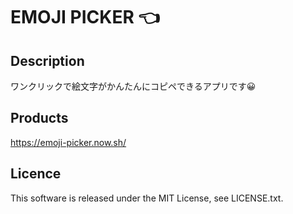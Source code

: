 # EMOJI PICKER 👈

## Description
ワンクリックで絵文字がかんたんにコピペできるアプリです😀

## Products
https://emoji-picker.now.sh/

## Licence
This software is released under the MIT License, see LICENSE.txt.